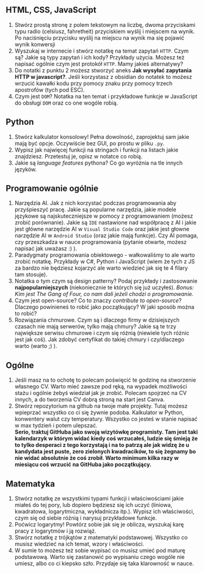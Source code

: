 ## HTML, CSS, JavaScript
1. Stwórz prostą stronę z polem tekstowym na liczbę, dwoma przyciskami typu radio (celsiusz, fahretheit) przyciskiem wyślij i miejscem na wynik. Po naciśnięciu przycisku wyślij na miejscu na wynik ma się pojawić wynik konwersji 
2. Wyszukaj w internecie i stwórz notatkę na temat zapytań `HTTP`. Czym są? Jakie są typy zapytań i ich kody? Przykłady użycia. Możesz też napisać ogólnie czym jest protokół `HTTP`. Mamy jakieś alternatywy?
3. Do notatki z punktu 2 możesz stworzyć aneks **Jak wysyłać zapytania HTTP w javascript?**. Jeśli korzystasz z obsidian do notatek to możesz wrzucić kawałki kodu przy pomocy znaku przy pomocy trzech apostrofów (tych pod ESC).
4. Czym jest `DOM`? Notatka na ten temat i przykładowe funkcje w JavaScript do obsługi `DOM` oraz co one wogóle robią.
## Python
1. Stwórz kalkulator konsolowy! Pełna dowolność, zaprojektuj sam jakie mają być opcje. Oczywiście bez GUI, po prostu w pliku `.py`.
2. Wypisz jak najwięcej funkcji na stringach i funkcji na listach jakie znajdziesz. Przetestuj je, opisz w notatce co robią.
3. Jakie są *language features* pythona? Co go wyróżnia na tle innych języków.
## Programowanie ogólnie
1. Narzędzia AI. Jak z nich korzystać podczas programowania aby przyśpieszyć pracę. Jakie są popularne narzędzia, jakie modele językowe są najskuteczniejsze w pomocy z programowaniem (możesz zrobić porównanie). Jakie są `IDE` nastawione nad współpracę z AI i jakie jest główne narzędzie AI w `Visual Studio Code` oraz jakie jest głowne narzędzie AI w `Android Studio` (oraz jakie mają funkcje). Czy AI pomaga, czy przeszkadza w nauce programowania (pytanie otwarte, możesz napisać jak uważasz :) ).
2. Paradygmaty programowania obiektowego - wałkowaliśmy to ale warto zrobić notatkę. Przykłady w C#, Python i JavaScript (wiem że tych z JS za bardzo nie będziesz kojarzyć ale warto wiedzieć jak się te 4 filary tam stosuje).
3. Notatka o tym czym są design patterny? Podaj przykłady i zastosowanie **najpopularniejszych** (niekoniecznie te których się już uczyłeś). *Bonus: Kim jest The Gang of Four, co nam dali jeżeli chodzi o programowanie.*
4. Czym jest open-source? Co to znaczy *contribute to open-source*? Dlaczego powinieneś to robić jako początkujący? W jaki sposób można to robić?
5. Rozwiązania chmurowe. Czym są i dlaczego firmy w dzisiejszych czasach nie mają serwerów, tylko mają chmury? Jakie są te trzy największe serwisu chmurowe i czym się różnią (niewiele tych różnic jest jak coś). Jak zdobyć certyfikat do takiej chmury i czy/dlaczego warto (warto ;) ).
## Ogólne
1. Jeśli masz na to ochotę to polecam poświęcić te godzinę na stworzenie własnego CV. Warto mieć zawsze pod ręką, na wypadek możliwości stażu i ogólnie żebyś wiedział jak je zrobić. Polecam spojrzeć na CV innych, a do tworzenia CV dobrą stroną na start jest Canva.
2. Stwórz repozytorium na github na twoje małe projekty. Tutaj możesz wpieprzać wszystko co ci się żywnie podoba. Kalkulator w Python, konwentery walut czy temperatury. Wszystko co jesteś w stanie napisać w max tydzień i potem ulepszać.  
**Serio, traktuj GitHuba jako swoją wizytówkę programisty. Tam jest taki kalendarzyk w którym widać kiedy coś wrzucałeś, ludzie się śmieją że to tylko desperaci z tego korzystają i na to patrzą ale jak widzę że u kandydata jest puste, zero zielonych kwadracików, to się żegnamy bo nie widać absolutnie że coś zrobił. Warto minimum kilka razy w miesiącu coś wrzucić na GitHuba jako początkujący.**
## Matematyka
1. Stwórz notatkę ze wszystkimi typami funkcji i właściwościami jakie miałeś do tej pory, lub dopiero będziesz się ich uczyć (liniowa, kwadratowa, logarytmiczna, wykładnicza itp.). Wypisz ich właściwości, czym się od siebie różnią i narysuj przykładowe funkcje.
2. Poćwicz logarytmy! Powtórz sobie jak się je oblicza, wyszukaj karę pracy z logarytmów i ją rozwiąż.
3. Stwórz notatkę z trójkątów z matematyki podstawowej. Wszystko co musisz wiedzieć na ich temat, wzory i właściwości.
4. W sumie to możesz też sobie wypisać co musisz umieć pod maturę podstawową. Warto się zastanowić po wypisaniu czego wogóle nie umiesz, albo co ci kiepsko szło. Przydaje się taka klarowność w nauce.